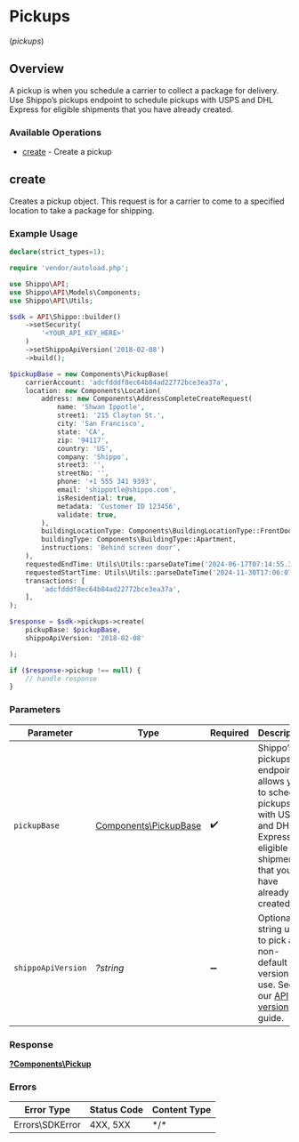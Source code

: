 # Pickups
(*pickups*)

## Overview

A pickup is when you schedule a carrier to collect a package for delivery.
Use Shippo’s pickups endpoint to schedule pickups with USPS and DHL Express for eligible shipments that you have already created.
<SchemaDefinition schemaRef="#/components/schemas/Pickup"/>

### Available Operations

* [create](#create) - Create a pickup

## create

Creates a pickup object. This request is for a carrier to come to a specified location to take a package for shipping.

### Example Usage

```php
declare(strict_types=1);

require 'vendor/autoload.php';

use Shippo\API;
use Shippo\API\Models\Components;
use Shippo\API\Utils;

$sdk = API\Shippo::builder()
    ->setSecurity(
        '<YOUR_API_KEY_HERE>'
    )
    ->setShippoApiVersion('2018-02-08')
    ->build();

$pickupBase = new Components\PickupBase(
    carrierAccount: 'adcfdddf8ec64b84ad22772bce3ea37a',
    location: new Components\Location(
        address: new Components\AddressCompleteCreateRequest(
            name: 'Shwan Ippotle',
            street1: '215 Clayton St.',
            city: 'San Francisco',
            state: 'CA',
            zip: '94117',
            country: 'US',
            company: 'Shippo',
            street3: '',
            streetNo: '',
            phone: '+1 555 341 9393',
            email: 'shippotle@shippo.com',
            isResidential: true,
            metadata: 'Customer ID 123456',
            validate: true,
        ),
        buildingLocationType: Components\BuildingLocationType::FrontDoor,
        buildingType: Components\BuildingType::Apartment,
        instructions: 'Behind screen door',
    ),
    requestedEndTime: Utils\Utils::parseDateTime('2024-06-17T07:14:55.338Z'),
    requestedStartTime: Utils\Utils::parseDateTime('2024-11-30T17:06:07.804Z'),
    transactions: [
        'adcfdddf8ec64b84ad22772bce3ea37a',
    ],
);

$response = $sdk->pickups->create(
    pickupBase: $pickupBase,
    shippoApiVersion: '2018-02-08'

);

if ($response->pickup !== null) {
    // handle response
}
```

### Parameters

| Parameter                                                                                                                                                          | Type                                                                                                                                                               | Required                                                                                                                                                           | Description                                                                                                                                                        | Example                                                                                                                                                            |
| ------------------------------------------------------------------------------------------------------------------------------------------------------------------ | ------------------------------------------------------------------------------------------------------------------------------------------------------------------ | ------------------------------------------------------------------------------------------------------------------------------------------------------------------ | ------------------------------------------------------------------------------------------------------------------------------------------------------------------ | ------------------------------------------------------------------------------------------------------------------------------------------------------------------ |
| `pickupBase`                                                                                                                                                       | [Components\PickupBase](../../Models/Components/PickupBase.md)                                                                                                     | :heavy_check_mark:                                                                                                                                                 | Shippo’s pickups endpoint allows you to schedule pickups with USPS and DHL Express for eligible shipments that you have already created.                           |                                                                                                                                                                    |
| `shippoApiVersion`                                                                                                                                                 | *?string*                                                                                                                                                          | :heavy_minus_sign:                                                                                                                                                 | Optional string used to pick a non-default API version to use. See our <a href="https://docs.goshippo.com/docs/api_concepts/apiversioning/">API version</a> guide. | 2018-02-08                                                                                                                                                         |

### Response

**[?Components\Pickup](../../Models/Components/Pickup.md)**

### Errors

| Error Type      | Status Code     | Content Type    |
| --------------- | --------------- | --------------- |
| Errors\SDKError | 4XX, 5XX        | \*/\*           |